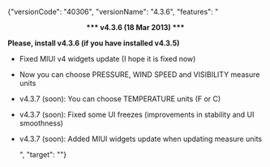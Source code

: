 ﻿{"versionCode": "40306", 
"versionName": "4.3.6", 
"features": "<center><strong>*** v4.3.6 (18 Mar 2013) ***</strong></center><p>
<strong>Please, install v4.3.6 (if you have installed v4.3.5)</strong><p>
* Fixed MIUI v4 widgets update (I hope it is fixed now)<p>
* Now you can choose PRESSURE, WIND SPEED and VISIBILITY measure units<p>
* v4.3.7 (soon): You can choose TEMPERATURE units (F or C)<p>
* v4.3.7 (soon): Fixed some UI freezes (improvements in stability and UI smoothness)<p>
* v4.3.7 (soon): Added MIUI widgets update when updating measure units<p>", 
"target": ""}
